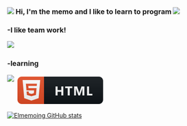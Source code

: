 ### <img src="https://media.giphy.com/media/VgCDAzcKvsR6OM0uWg/giphy.gif" width="50"> Hi, I'm the memo and I like to learn to program <img src="https://media.giphy.com/media/12oufCB0MyZ1Go/giphy.gif" width="50"></h2>

### -I like team work! 
<img src="https://media.giphy.com/media/LnQjpWaON8nhr21vNW/giphy.gif" width="60"> 

### -learning 
<img src="https://img.shields.io/badge/-C%20&%20C++-659ad2?style=flat&logo=c%2B%2B&logoColor=ffffff">
<img src="https://raw.githubusercontent.com/8bithemant/8bithemant/master/svg/dev/languages/html.svg" alt="Twitter" style="vertical-align:top; margin:4px">

[![Elmemoing GitHub stats](https://github-readme-stats.vercel.app/api?username=Elmemoing)](https://github.com/anuraghazra/github-readme-stats)
